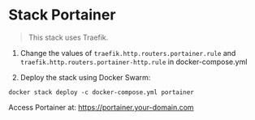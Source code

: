 # Stack Portainer
> This stack uses Traefik.

1. Change the values of `traefik.http.routers.portainer.rule` and `traefik.http.routers.portainer-http.rule` in docker-compose.yml

2. Deploy the stack using Docker Swarm:
```
docker stack deploy -c docker-compose.yml portainer
```

Access Portainer at: https://portainer.your-domain.com
